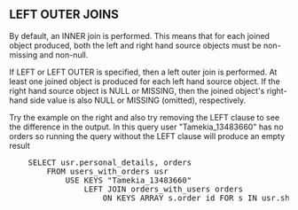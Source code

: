 ## LEFT OUTER JOINS

By default, an INNER join is performed. This means that for each joined object produced, both the left and right hand source objects must be non-missing and non-null.

If LEFT or LEFT OUTER is specified, then a left outer join is performed. At least one joined object is produced for each left hand source object. If the right hand source object is NULL or MISSING, then the joined object's right-hand side value is also NULL or MISSING (omitted), respectively.

Try the example on the right and also try removing the LEFT clause to see the difference in the output. In this query user "Tamekia_13483660" has no orders so running the query without the LEFT clause will produce an empty result

<pre id="example">
    SELECT usr.personal_details, orders
        FROM users_with_orders usr 
            USE KEYS "Tamekia_13483660" 
                LEFT JOIN orders_with_users orders 
                    ON KEYS ARRAY s.order_id FOR s IN usr.shipped_order_history END
</pre> 

